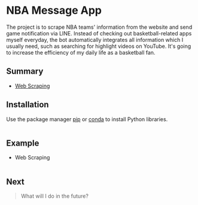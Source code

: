 # NBA Message App

The project is to scrape NBA teams' information from the website and send game notification via LINE.
Instead of checking out basketball-related apps myself everyday, the bot automatically integrates all information which I usually need, such as searching for highlight videos on YouTube. It's going to increase the efficiency of my daily life as a basketball fan.

## Summary
- [Web Scraping]()

## Installation

Use the package manager [pip](https://pip.pypa.io/en/stable/) or [conda](https://docs.conda.io/en/latest/) to install Python libraries.

```bash

```

## Example

- Web Scraping

```python

```

## Next

> What will I do in the future?
